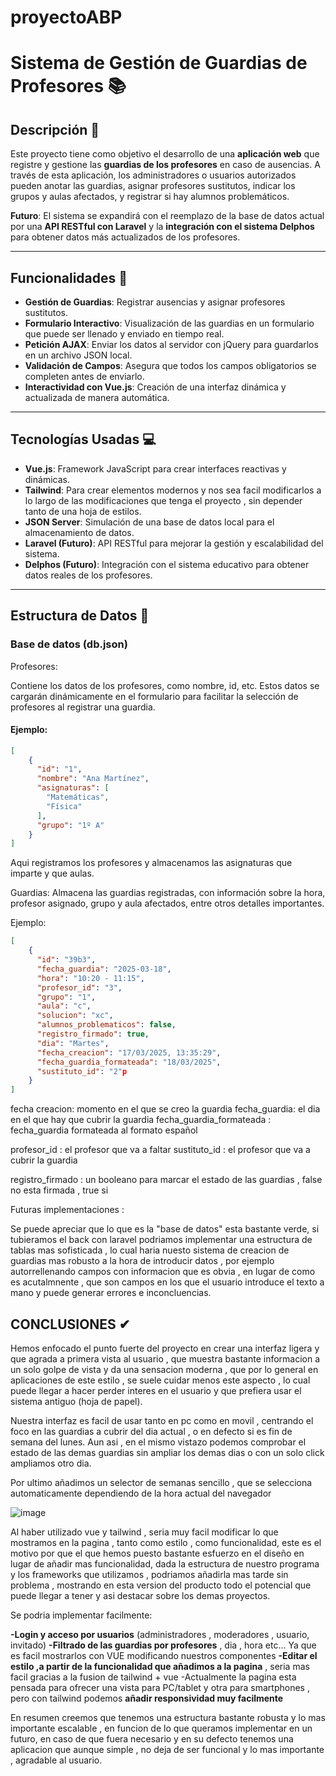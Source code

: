 # proyectoABP


# Sistema de Gestión de Guardias de Profesores 📚

## Descripción 📝

Este proyecto tiene como objetivo el desarrollo de una **aplicación web** que registre y gestione las **guardias de los profesores** en caso de ausencias. A través de esta aplicación, los administradores o usuarios autorizados pueden anotar las guardias, asignar profesores sustitutos, indicar los grupos y aulas afectados, y registrar si hay alumnos problemáticos.

**Futuro**: El sistema se expandirá con el reemplazo de la base de datos actual por una **API RESTful con Laravel** y la **integración con el sistema Delphos** para obtener datos más actualizados de los profesores.

---

## Funcionalidades 🔧

- **Gestión de Guardias**: Registrar ausencias y asignar profesores sustitutos.
- **Formulario Interactivo**: Visualización de las guardias en un formulario que puede ser llenado y enviado en tiempo real.
- **Petición AJAX**: Enviar los datos al servidor con jQuery para guardarlos en un archivo JSON local.
- **Validación de Campos**: Asegura que todos los campos obligatorios se completen antes de enviarlo.
- **Interactividad con Vue.js**: Creación de una interfaz dinámica y actualizada de manera automática.

---

## Tecnologías Usadas 💻

- **Vue.js**: Framework JavaScript para crear interfaces reactivas y dinámicas.
- **Tailwind**: Para crear elementos modernos y nos sea facil modificarlos a lo largo de las modificaciones que tenga el proyecto , sin depender tanto de una hoja de estilos.
- **JSON Server**: Simulación de una base de datos local para el almacenamiento de datos.
- **Laravel (Futuro)**: API RESTful para mejorar la gestión y escalabilidad del sistema.
- **Delphos (Futuro)**: Integración con el sistema educativo para obtener datos reales de los profesores.

---

## Estructura de Datos 📂

### **Base de datos (db.json)**

Profesores:

Contiene los datos de los profesores, como nombre, id, etc. Estos datos se cargarán dinámicamente en el formulario para facilitar la selección de profesores al registrar una guardia.

#### Ejemplo:
```json
[
    {
      "id": "1",
      "nombre": "Ana Martínez",
      "asignaturas": [
        "Matemáticas",
        "Física"
      ],
      "grupo": "1º A"
    }
]
```
Aqui registramos los profesores y almacenamos las asignaturas que imparte y que aulas.


Guardias:
Almacena las guardias registradas, con información sobre la hora, profesor asignado, grupo y aula afectados, entre otros detalles importantes.

Ejemplo:
```json
[
    {
      "id": "39b3",
      "fecha_guardia": "2025-03-18",
      "hora": "10:20 - 11:15",
      "profesor_id": "3",
      "grupo": "1",
      "aula": "c",
      "solucion": "xc",
      "alumnos_problematicos": false,
      "registro_firmado": true,
      "dia": "Martes",
      "fecha_creacion": "17/03/2025, 13:35:29",
      "fecha_guardia_formateada": "18/03/2025",
      "sustituto_id": "2"p
    }
]
```

fecha creacion: momento en el que se creo la guardia
fecha_guardia: el dia en el que hay que cubrir la guardia
fecha_guardia_formateada : fecha_guardia formateada al formato español

profesor_id : el profesor que va a faltar
sustituto_id : el profesor que va a cubrir la guardia

registro_firmado : un booleano para marcar el estado de las guardias , false no esta firmada , true si


Futuras implementaciones :

Se puede apreciar que lo que es la "base de datos" esta bastante verde,
si tubieramos el back con laravel podriamos implementar una estructura de tablas
mas sofisticada , lo cual haria nuesto sistema de creacion de guardias mas robusto 
a la hora de introducir datos , por ejemplo autorrellenando campos con informacion que es obvia
, en lugar de como es acutalmnente , que son campos en los que el usuario introduce el texto a mano
y puede generar errores e inconcluencias.

## CONCLUSIONES ✔

Hemos enfocado el punto fuerte del proyecto en crear una interfaz ligera y que agrada a primera vista al usuario
, que muestra bastante informacion a un solo golpe de vista y da una sensacion moderna , que por lo general 
en aplicaciones de este estilo , se suele cuidar menos este aspecto , lo cual puede llegar a hacer perder interes 
en el usuario y que prefiera usar el sistema antiguo (hoja de papel). 

Nuestra interfaz es facil de usar tanto en pc como en movil , centrando el foco en las guardias a cubrir del dia actual , o en defecto si es fin de semana
del lunes. Aun asi , en el mismo vistazo podemos comprobar el estado de las demas guardias sin ampliar los demas dias o con un solo click ampliamos otro dia. 

Por ultimo añadimos un selector de semanas sencillo , que se selecciona automaticamente dependiendo de la hora actual del navegador 

![image](https://github.com/user-attachments/assets/b6451773-0b9f-4aab-80b9-8b5d5e1a23fc)

Al haber utilizado vue y tailwind , seria muy facil modificar lo que mostramos en la pagina , tanto como estilo , como funcionalidad, 
este es el motivo por que el que hemos puesto bastante esfuerzo en el diseño en lugar de añadir mas funcionalidad, dada la estructura de nuestro programa 
y los frameworks que utilizamos , podriamos añadirla mas tarde sin problema , mostrando en esta version del producto todo el potencial que puede llegar a tener 
y asi destacar sobre los demas proyectos.

Se podria implementar facilmente:

**-Login y acceso por usuarios** (administradores , moderadores , usuario, invitado)
**-Filtrado de las guardias por profesores** , dia , hora etc... Ya que es facil mostrarlos con VUE modificando nuestros componentes
**-Editar el estilo ,a partir de la funcionalidad que añadimos a la pagina** , seria mas facil gracias a la fusion de tailwind + vue
-Actualmente la pagina esta pensada para ofrecer una vista para PC/tablet y otra para smartphones , pero con tailwind podemos **añadir responsividad muy facilmente**

En resumen creemos que tenemos una estructura bastante robusta y lo mas importante escalable , en funcion de lo que queramos implementar en un futuro, en caso de que fuera necesario y 
en su defecto tenemos una aplicacion que aunque simple , no deja de ser funcional y lo mas importante , agradable al usuario.





